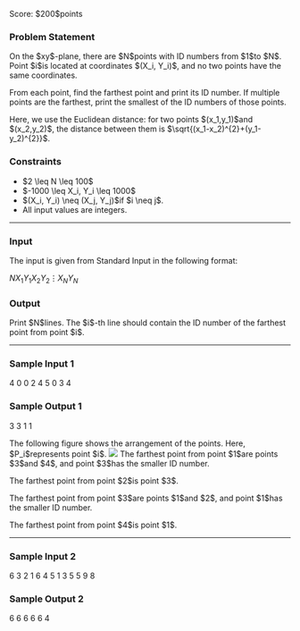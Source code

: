 
<div>

<span>

<span>

<p>
Score: $200$points
</p>

<div>

<section>

### **Problem Statement**

<p>
On the $xy$-plane, there are $N$points with ID numbers from $1$to $N$. Point $i$is located at coordinates $(X_i, Y_i)$, and no two points have the same coordinates.
</p>

<p>
From each point, find the farthest point and print its ID number.
If multiple points are the farthest, print the smallest of the ID numbers of those points.
</p>

<p>
Here, we use the Euclidean distance: for two points $(x_1,y_1)$and $(x_2,y_2)$, the distance between them is $\sqrt{(x_1-x_2)^{2}+(y_1-y_2)^{2}}$.
</p>

</section>

</div>

<div>

<section>

### **Constraints**

<ul>

<li>
$2 \leq N \leq 100$
</li>

<li>
$-1000 \leq X_i, Y_i \leq 1000$
</li>

<li>
$(X_i, Y_i) \neq (X_j, Y_j)$if $i \neq j$.
</li>

<li>
All input values are integers.
</li>

</ul>

</section>

</div>

---

<div>

<div>

<section>

### **Input**

<p>
The input is given from Standard Input in the following format:
</p>

<div>

$N$$X_1$$Y_1$$X_2$$Y_2$$\vdots$$X_N$$Y_N$
</div>

</section>

</div>

<div>

<section>

### **Output**

<p>
Print $N$lines. The $i$-th line should contain the ID number of the farthest point from point $i$.
</p>

</section>

</div>

</div>

---

<div>

<section>

### **Sample Input 1**

<div>

4
0 0
2 4
5 0
3 4

</div>

</section>

</div>

<div>

<section>

### **Sample Output 1**

<div>

3
3
1
1

</div>

<p>
The following figure shows the arrangement of the points. Here, $P_i$represents point $i$.

<img src="https://img.atcoder.jp/abc348/74796471c6f7ac6134b3b2aa014eea96.png">

</img>
The farthest point from point $1$are points $3$and $4$, and point $3$has the smaller ID number.
</p>

<p>
The farthest point from point $2$is point $3$.
</p>

<p>
The farthest point from point $3$are points $1$and $2$, and point $1$has the smaller ID number.
</p>

<p>
The farthest point from point $4$is point $1$.
</p>

</section>

</div>

---

<div>

<section>

### **Sample Input 2**

<div>

6
3 2
1 6
4 5
1 3
5 5
9 8

</div>

</section>

</div>

<div>

<section>

### **Sample Output 2**

<div>

6
6
6
6
6
4

</div>

</section>

</div>

</span>

</span>

</div>
